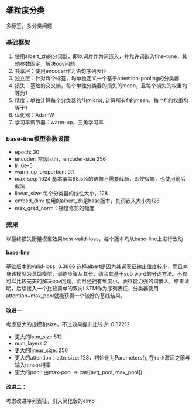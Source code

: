 ## 细粒度分类
多标签，多分类问题

### 基础框架
1. 使用albert_zh的分词器，即以词片作为词嵌入，并允许词嵌入fine-tune，其他参数固定，解决oov问题
2. 共享层：使用encoder作为语句序列表征
3. 独立层：针对每个标签，均单独定义一个基于attention-pooling的分类器
4. 损失：基础的交叉熵，每个单独分类器的损失的mean，且每个损失的权重均等为1
5. 精度：单独计算每个分类器的f1(micro), 计算所有f1的mean，每个f1的权重均等于1
6. 优化器：AdamW
7. 学习率调节器：warm-up，三角学习率

### base-line模型参数设置
- epoch: 30
- encoder: 常规lstm，encoder-size 256
- lr: 6e-5
- warm_up_proportion: 0.1 
- max-seq: 1024 基本覆盖98.5%的语句不需要截断，即使极端，也使用前后截法
- linear_size: 每个分类器的线性大小，128
- embed_dim: 使用的albert_zh是base版本，其词嵌入大小为128
- max_grad_norm：梯度修剪的幅度

### 效果
以最终损失衡量模型效果best-valid-loss，每个版本均从base-line上进行改动

#### base-line
基础版本的valid-loss: 0.3866
选择albert是因为其词表征输出维度较小，而且本身该模型为蒸馏模型，训练步骤及其长，结合其基于sub word的分词方法。不仅可以比较完美的解决oov问题，而且还拥有维度小，表征能力强的词嵌入，结果证明，后续接入一个比较简单的双向LSTM作为序列表征，分类器使用attention+max_pool就能获得一个较好的基线结果。

#### 改进一
考虑更大的规模和size，不过效果提升比较少: 0.37212
- 更大的lstm_size:512
- num_layers:2
- 更大的linear_size: 256
- 更大的attention：attn_size: 128，初始化为Parameters(), 在`tanh`激活之前与输入tensor相乘
- 更大的pool: 由max-pool -> cat([avg_pool, max_pool])

#### 改进二：
考虑改进序列表征，引入简化版的elmo
